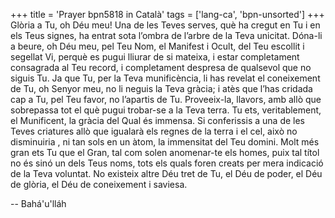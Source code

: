+++
title = 'Prayer bpn5818 in Català'
tags = ['lang-ca', 'bpn-unsorted']
+++
Glòria a Tu, oh Déu meu! Una de les Teves serves, què ha cregut en Tu i en els Teus signes, ha entrat  sota l’ombra de l’arbre de la Teva unicitat. Dóna-li a beure, oh Déu meu, pel Teu Nom, el Manifest i Ocult, del Teu escollit i segellat Vi, perquè es pugui lliurar de si mateixa, i estar completament consagrada al Teu record, i completament despresa de qualsevol que no siguis Tu.
Ja que Tu, per la Teva munificència, li has revelat el coneixement de Tu, oh Senyor meu, no li neguis la Teva gràcia; i atès que l’has cridada cap a Tu, pel Teu favor, no l’apartis de Tu. Proveeix-la, llavors, amb allò que sobrepassa tot el què pugui trobar-se a la Teva terra. Tu ets, veritablement, el Munificent, la gràcia del Qual és immensa.
Si conferissis a una de les Teves criatures allò que igualarà els regnes de la terra i el cel, això no disminuiria , ni tan sols en un àtom, la immensitat del Teu domini. Molt més gran ets Tu que el Gran, tal com solen anomenar-te els homes, puix tal títol no és sinó un dels Teus noms, tots els quals foren creats per mera indicació de la Teva voluntat. No existeix altre Déu tret de Tu, el Déu de poder, el Déu de glòria, el Déu de coneixement i saviesa.

-- Bahá'u'lláh
